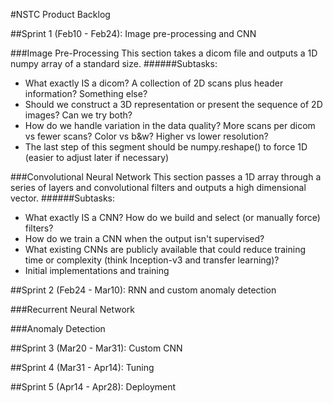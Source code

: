 #NSTC Product Backlog

##Sprint 1 (Feb10 - Feb24): Image pre-processing and CNN

###Image Pre-Processing
This section takes a dicom file and outputs a 1D numpy array of a standard size.
######Subtasks:
- What exactly IS a dicom?  A collection of 2D scans plus header information?  Something else?
- Should we construct a 3D representation or present the sequence of 2D images? Can we try both?
- How do we handle variation in the data quality?  More scans per dicom vs fewer scans?  Color vs b&w?  Higher vs lower resolution?
- The last step of this segment should be numpy.reshape() to force 1D (easier to adjust later if necessary)

###Convolutional Neural Network
This section passes a 1D array through a series of layers and convolutional filters and outputs a high dimensional vector.
######Subtasks:
- What exactly IS a CNN?  How do we build and select (or manually force) filters?
- How do we train a CNN when the output isn't supervised?
- What existing CNNs are publicly available that could reduce training time or complexity (think Inception-v3 and transfer learning)?
- Initial implementations and training

##Sprint 2 (Feb24 - Mar10): RNN and custom anomaly detection

###Recurrent Neural Network

###Anomaly Detection

##Sprint 3 (Mar20 - Mar31): Custom CNN

##Sprint 4 (Mar31 - Apr14): Tuning

##Sprint 5 (Apr14 - Apr28): Deployment

